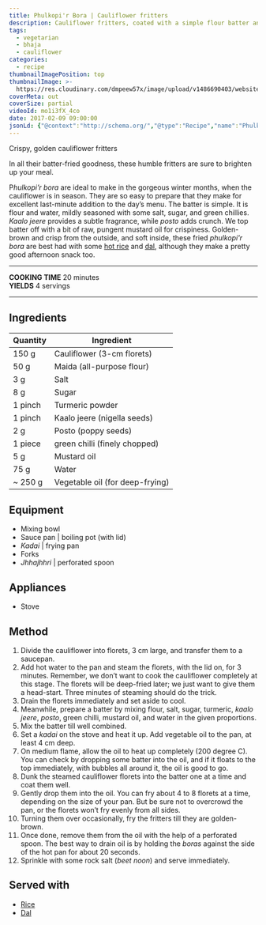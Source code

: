 ```yaml
---
title: Phulkopi'r Bora | Cauliflower fritters
description: Cauliflower fritters, coated with a simple flour batter and traditional Bengali spices, and deep-fried till golden-brown and delicious.
tags:
  - vegetarian
  - bhaja
  - cauliflower
categories:
  - recipe
thumbnailImagePosition: top
thumbnailImage: >-
  https://res.cloudinary.com/dmpeew57x/image/upload/v1486690403/website-thumbnail-phulkopirbora_z3qagu.jpg
coverMeta: out
coverSize: partial
videoId: mo1i3fX_4co
date: 2017-02-09 09:00:00
jsonLd: {"@context":"http://schema.org/","@type":"Recipe","name":"Phulkopi'r Bora | Cauliflower fritters","author":"Bong Eats","image":"https://res.cloudinary.com/dmpeew57x/image/upload/v1486690403/thumbnail-small-phulkopirbora_mcr2ij.jpg","description":"Crispy, golden cauliflower fritters","prepTime":"PT5M","totalTime":"PT20M","recipeYield":"4 servings","recipeIngredient":["150 g  Cauliflower (3-cm florets)","50 g  Maida (all-purpose flour)","3 g  Salt","8 g  Sugar","1 pinch  Turmeric powder","1 pinch  Kaalo jeere (nigella seeds)","2 g  Posto (poppy seeds)","1 piece  green chilli (finely chopped)","5 g  Mustard oil","75 g  Water","~ 250 g  Vegetable oil (for deep-frying)"],"recipeInstructions":["1. Divide the cauliflower into florets, 3 cm large, and transfer them to a saucepan.","2. Add hot water to the pan and steam the florets, with the lid on, for 3 minutes. Remember, we don’t want to cook the cauliflower completely at this stage. The florets will be deep-fried later; we just want to give them a head-start. Three minutes of steaming should do the trick.","3. Drain the florets immediately and set aside to cool.","4. Meanwhile, prepare a batter by mixing flour, salt, sugar, turmeric, kaalo jeere, posto, green chilli, mustard oil, and water in the given proportions.","5. Mix the batter till well combined.","6. Set a kadai on the stove and heat it up (200 degree C). Add vegetable oil to the pan, at least 4 cm deep.","7. On medium flame, allow the oil to heat up completely. You can check by dropping some batter into the oil, and if it floats to the top immediately, with bubbles all around it, the oil is good to go.","8. Dunk the steamed cauliflower florets into the batter one at a time and coat them well.","9. Gently drop them into the oil. You can fry about 4 to 8 florets at a time, depending on the size of your pan. But be sure not to overcrowd the pan, or the florets won’t fry evenly from all sides.","10. Turning them over occasionally, fry the fritters till they are golden-brown.","11. Once done, remove them from the oil with the help of a perforated spoon. The best way to drain oil is by holding the boras against the side of the hot pan for about 20 seconds.","12. Sprinkle with some rock salt (beet noon) and serve immediately."]}
---
```


<p class="post-byline">Crispy, golden cauliflower fritters</p>

<p class="post-intro">In all their batter-fried goodness, these humble fritters are sure to brighten up your meal.</p>

<!-- more -->
<span class="dropcap">P</span>_hulkopi’r bora_ are ideal to make in the gorgeous winter months, when the cauliflower is in season. They are so easy to prepare that they make for excellent last-minute addition to the day’s menu. The batter is simple. It is flour and water, mildly seasoned with some salt, sugar, and green chillies. _Kaalo jeere_ provides a subtle fragrance, while _posto_ adds crunch. We top batter off with a bit of raw, pungent mustard oil for crispiness. Golden-brown and crisp from the outside, and soft inside, these fried _phulkopi'r bora_ are best had with some [hot rice](/how-to/cook-the-perfect-rice/) and [dal](/tags/dal/), although they make a pretty good afternoon snack too.
</p>

***

**COOKING TIME** 20 minutes   
**YIELDS** 4 servings

***
## Ingredients
| Quantity | Ingredient                      |
|----------|---------------------------------|
|    150 g | Cauliflower (3-cm florets)      |
|     50 g | Maida (all-purpose flour)       |
|      3 g | Salt                            |
|      8 g | Sugar                           |
|  1 pinch | Turmeric powder                 |
|  1 pinch | Kaalo jeere (nigella seeds)     |
|      2 g | Posto (poppy seeds)             |
|  1 piece | green chilli (finely chopped)   |
|      5 g | Mustard oil                     |
|     75 g | Water                           |
|  ~ 250 g | Vegetable oil (for deep-frying) |

## Equipment
- Mixing bowl
- Sauce pan | boiling pot (with lid)
- _Kadai_ | frying pan
- Forks
- _Jhhajhhri_ | perforated spoon

## Appliances
- Stove

## Method
1. Divide the cauliflower into florets, 3 cm large, and transfer them to a saucepan.
2. Add hot water to the pan and steam the florets, with the lid on, for 3 minutes. Remember, we don’t want to cook the cauliflower completely at this stage. The florets will be deep-fried later; we just want to give them a head-start. Three minutes of steaming should do the trick.
3. Drain the florets immediately and set aside to cool.
4. Meanwhile, prepare a batter by mixing flour, salt, sugar, turmeric, _kaalo jeere_, _posto_, green chilli, mustard oil, and water in the given proportions.
5. Mix the batter till well combined.
6. Set a _kadai_ on the stove and heat it up. Add vegetable oil to the pan, at least 4 cm deep.
7. On medium flame, allow the oil to heat up completely (200 degree C). You can check by dropping some batter into the oil, and if it floats to the top immediately, with bubbles all around it, the oil is good to go.
8. Dunk the steamed cauliflower florets into the batter one at a time and coat them well.
9. Gently drop them into the oil. You can fry about 4 to 8 florets at a time, depending on the size of your pan. But be sure not to overcrowd the pan, or the florets won’t fry evenly from all sides.
10. Turning them over occasionally, fry the fritters till they are golden-brown.
11. Once done, remove them from the oil with the help of a perforated spoon. The best way to drain oil is by holding the _boras_ against the side of the hot pan for about 20 seconds.
12. Sprinkle with some rock salt (_beet noon_) and serve immediately.

## Served with
- [Rice](/how-to/cook-the-perfect-rice/)
- [Dal](/tags/dal/)

